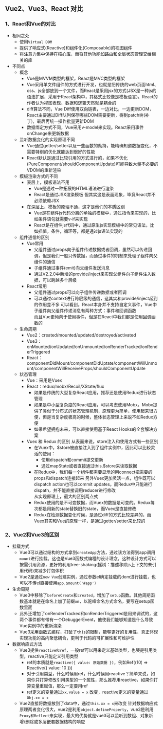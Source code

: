 ## Vue2、Vue3、React 对比

### 1、React和Vue的对比
* 相同之处
  + 使用`Virtual DOM`
  + 提供了响应式(Reactive)和组件化(Composable)的视图组件
  + 将注意力集中保持在核心库，而将其他功能如路由和全局状态管理交给相关的库
* 不同点
  + 概念 
    - Vue是MVVM类型的框架，React是MVC类型的框架
    - Vue采用单文件组件的方式进行开发，也就是把传统的web页面html、css、js全部放到一个文件，而React是采用jsx的方式(JSX是一种js的语法扩展，采用于React架构中，其格式比较像是模板语言)。React的作者认为视图表现、数据和逻辑天然就是耦合的
    - diff算法不同，Vue Diff使用双向链表，一边对比，一边更新DOM，React主要通过Diff队列保存哪些DOM需要更新，得到patch树(补丁)，最后再统一操作批量更新DOM
    - 数据绑定方式不同，Vue采用v-model来实现。React采用事件onChange来更新数据
  + 监听数据变化的实现原理不同
    - Vue通过getter/setter以及一些函数的劫持，能精确知道数据变化，不需要特别的优化就能达到很好的性能
    - React默认是通过比较引用的方式进行的，如果不优化(PureComponent/shouldComponentUpdate)可能导致大量不必要的VDOM的重新渲染
  + 模板渲染方式的不同
    - 表层上，模板语法不用
      + Vue是通过一种拓展的HTML语法进行渲染
      + React是通过JSX渲染模板
    但其实这是表面现象，毕竟React并不必须依赖JSX
    - 在深层上，模板的原理不通，这才是他们的本质区别
      + Vue是在组件js代码分离的单独的模板中，通过指令来实现的，比如条件语句就需要v-if来实现
      + React是在组件js代码中，通过原生js实现模板中的常见语法，比如插值，条件，循环等，都是通过js语法实现的
  + 组件通信的区别
    - Vue常用
      + 父组件通过props向子组件传递数据或者回调，虽然可以传递回调，但是我们一般只传数据，而通过事件的机制来处理子组件向父组件的通信
      + 子组件通过事件(emit)向父组件发送消息
      + 通过V2.2.0中新增的provide/inject来实现父组件向子组件注入数据，可以跨越多个层级
    - React常用
      + 父组件通过props可以向子组件传递数据或者回调
      + 可以通过context进行跨层级的通信，这其实和provide/inject起到的作用差不多
    可以看到，React本身并不支持自定义事件，Vue中子组件向父组件传递消息有两种方式：事件和回调函数   
    而且Vue更倾向于使用事件，但是在React中我们都是使用回调函数的
  + 生命周期
    - Vue2：created/mounted/updated/destroyed/activated
    - Vue3：onMounted/onUpdated/onUnmounted/onRenderTracked/onRenderTriggered
    - React：componentDidMount/componentDidUptate/componentWillUnmount/componentWillReceiveProps/shouldComponentUpdate
  + 状态管理
    - Vue：采用是Vuex
    - React：redux/mobx/Recoil/XState/flux
      + 如果是传统的大型复杂React应用，推荐还是使用Redux进行状态管理
      + 如果是中小型复杂度的React应用，可以考虑使用Mobx。Mobx提供了类似于分布式的状态管理机制，原理更为简单，使用起来很方便，但是当复杂度极高的时候，整体状态管理上来说不如Redux方便
      + 如果希望拥抱未来，可以直接使用基于React Hooks的全套解决方案
    - Vuex 和 Redux 的区别
      从表面来说，store注入和使用方式有一些区别
        + 在Vuex中，$store被直接注入到了组件实例中，因此可以比较灵活的使用：
          - 使用dispatch和commit提交更新
          - 通过mapState或者直接通过this.$store来读取数据
        + 在Redux中，我们每一个组件都需要显示的用connect把需要的props和dispatch连接起来
      另外Vuex更加灵活一点，组件既可以dispatch action也可以commit updates，而Redux中只能进行dispath，并不能直接调用reducer进行修改  
      从实现原理上，最大的区别两点式
        + Redux使用的是不可变数据，而Vuex的数据是可变的。Redux每次都是用新的state替换旧的state，而Vuex是直接修改
        + Redux在检测数据变化时候，是通过diff的方式比较差异的，而Vuex其实和Vue的原理一样，是通过getter/setter来比较的

### 2、Vue2和Vue3的区别
  * 挂载方式
    + Vue3可以通过结构的方式拿到`createApp`方法，通过该方法得到app调用`mount`进行挂载。这也是Vue3函数式编程的设计理念，这种设计方式可以按需引用资源，更好的利用tree-shaking(摇树：描述移除js上下文的未引用代码)来减少打包体积
    + Vue2是通过`new Vue`创建实例，通过参数el确定挂载的dom进行挂载，也可以不传el直接使用`app.$mount('#app')`
  * 生命周期
    + Vue3中移除了`beforeCreate`和`created`，增加了`setup`函数。其他周期函数基本就是在命名上加了前缀`on`，以驼峰命名方式命名，要写在setup函数里面  
    + 此外还增加了onRenderTracked和onRenderTriggered是用来调试的，这两个事件都有带有一个DebuggerEvent，他使我们能够知道是什么导致Vue实例中的重新渲染
    + Vue3采用函数式编程，打破了`this`的限制，能够更好的复用性，真正体现实现功能的高内聚低耦合，更利于代码的可扩展性和可维护性
  * 数据响应式方法
    + Vue3提供`reactive和ref`，一般ref可以用来定义基础类型，也哭是引用类型，reactive只能定义引用类型
      - ref的本质就是`reactive({ value: 原始数据 })`，例如Ref((10) => Reactive({ value: 10 }))
      - 对于引用类型，什么时候用ref，什么时候用reactive？简单来说，如果你只打算修改引用类型的一个属性，那么推荐用reactive，如果你打算变量重赋值，那么一定要用ref
      - ref定义的变量通过`xx.value = x` 改变，reactive定义的变量通过`Obj.xx = x` 
    + Vue2直接将数据放到了data中，通过`this.xx = x`来改变
    针对数据响应式原理两者变化很大，vue2是利用`object.defineProperty`，vue3是利用`Proxy和Reflect`来实现，最大的优势就是vue3可以监听到数组、对象新增/删除或多层嵌套数据结构的响应